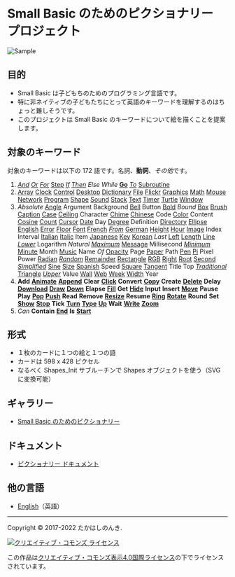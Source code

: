 # Small Basic のためのピクショナリー プロジェクト

![Sample](https://raw.githubusercontent.com/nonkitMac/Pictionary/master/img/Dictionary.png)

## 目的
- Small Basic は子どもちのためのプログラミング言語です。
- 特に非ネイティブの子どもたちにとって英語のキーワードを理解するのはちょっと難しそうです。
- このプロジェクトは Small Basic のキーワードについて絵を描くことを提案します。

## 対象のキーワード

対象のキーワードは以下の 172 語です。名詞、**動詞**、*その他*です。

1. *[And](https://github.com/nonkitMac/Pictionary/blob/master/img/And2.png)*
   *[Or](https://github.com/nonkitMac/Pictionary/blob/master/img/Or2.png)*
   *[For](https://github.com/nonkitMac/Pictionary/blob/master/img/For.png)*
   [Step](https://github.com/nonkitMac/Pictionary/blob/master/img/Step.png)
   *[If](https://github.com/nonkitMac/Pictionary/blob/master/img/If.png)*
   *[Then](https://github.com/nonkitMac/Pictionary/blob/master/img/Then.png)*
   *Else*
   *While*
   **[Go](https://github.com/nonkitMac/Pictionary/blob/master/img/Go2.png)**
   *[To](https://github.com/nonkitMac/Pictionary/blob/master/img/To.png)*
   [Subroutine](https://github.com/nonkitMac/Pictionary/blob/master/img/Subroutine.png)
2. [Array](https://github.com/nonkitMac/Pictionary/blob/master/img/Array.png)
   [Clock](https://github.com/nonkitMac/Pictionary/blob/master/img/Clock.png)
   [Control](https://github.com/nonkitMac/Pictionary/blob/master/img/Control.png)
   [Desktop](https://github.com/nonkitMac/Pictionary/blob/master/img/Desktop.png)
   [Dictionary](https://github.com/nonkitMac/Pictionary/blob/master/img/Dictionary.png)
   [File](https://github.com/nonkitMac/Pictionary/blob/master/img/File.png)
   [Flickr](https://github.com/nonkitMac/Pictionary/blob/master/img/Flickr.png)
   [Graphics](https://github.com/nonkitMac/Pictionary/blob/master/img/Graphics.png)
   [Math](https://github.com/nonkitMac/Pictionary/blob/master/img/Math.png)
   [Mouse](https://github.com/nonkitMac/Pictionary/blob/master/img/Mouse.png)
   [Network](https://github.com/nonkitMac/Pictionary/blob/master/img/Network.png)
   [Program](https://github.com/nonkitMac/Pictionary/blob/master/img/PictionaryProgram.png)
   [Shape](https://github.com/nonkitMac/Pictionary/blob/master/img/Shape.png)
   [Sound](https://github.com/nonkitMac/Pictionary/blob/master/img/Sound.png)
   [Stack](https://github.com/nonkitMac/Pictionary/blob/master/img/Stack.png)
   [Text](https://github.com/nonkitMac/Pictionary/blob/master/img/Text.png)
   [Timer](https://github.com/nonkitMac/Pictionary/blob/master/img/Timer.png)
   [Turtle](https://github.com/nonkitMac/Pictionary/blob/master/img/Turtle2.png)
   [Window](https://github.com/nonkitMac/Pictionary/blob/master/img/Window.png)
3. *Absolute*
   [Angle](https://github.com/nonkitMac/Pictionary/blob/master/img/Angle.png)
   Argument
   Background
   [Bell](https://github.com/nonkitMac/Pictionary/blob/master/img/Bell.png)
   Button
   [Bold](https://github.com/nonkitMac/Pictionary/blob/master/img/Bold.png)
   *Bound*
   [Box](https://github.com/nonkitMac/Pictionary/blob/master/img/Box.png)
   [Brush](https://github.com/nonkitMac/Pictionary/blob/master/img/Brush.png)
   [Caption](https://github.com/nonkitMac/Pictionary/blob/master/img/Caption.png)
   [Case](https://github.com/nonkitMac/Pictionary/blob/master/img/Case.png)
   [Ceiling](https://github.com/nonkitMac/Pictionary/blob/master/img/Ceiling.png)
   Character
   [Chime](https://github.com/nonkitMac/Pictionary/blob/master/img/Chime.png)
   [Chinese](https://github.com/nonkitMac/Pictionary/blob/master/img/Chinese.png)
   Code
   [Color](https://github.com/nonkitMac/Pictionary/blob/master/img/Color.png)
   Content
   [Cosine](https://github.com/nonkitMac/Pictionary/blob/master/img/Cosine.png)
   [Count](https://github.com/nonkitMac/Pictionary/blob/master/img/Count.png)
   [Cursor](https://github.com/nonkitMac/Pictionary/blob/master/img/Cursor.png)
   [Date](https://github.com/nonkitMac/Pictionary/blob/master/img/Date.png)
   Day
   [Degree](https://github.com/nonkitMac/Pictionary/blob/master/img/Degree.png)
   Definition
   [Directory](https://github.com/nonkitMac/Pictionary/blob/master/img/Directory.png)
   [Ellipse](https://github.com/nonkitMac/Pictionary/blob/master/img/Ellipse.png)
   [English](https://github.com/nonkitMac/Pictionary/blob/master/img/English2.png)
   [Error](https://github.com/nonkitMac/Pictionary/blob/master/img/Error.png)
   [Floor](https://github.com/nonkitMac/Pictionary/blob/master/img/Floor.png)
   [Font](https://github.com/nonkitMac/Pictionary/blob/master/img/Font.png)
   [French](https://github.com/nonkitMac/Pictionary/blob/master/img/French.png)
   *[From](https://github.com/nonkitMac/Pictionary/blob/master/img/From.png)*
   [German](https://github.com/nonkitMac/Pictionary/blob/master/img/German.png)
   [Height](https://github.com/nonkitMac/Pictionary/blob/master/img/Height.png)
   [Hour](https://github.com/nonkitMac/Pictionary/blob/master/img/Hour.png)
   [Image](https://github.com/nonkitMac/Pictionary/blob/master/img/Image.png)
   Index
   Interval
   [Italian](https://github.com/nonkitMac/Pictionary/blob/master/img/Italian.png)
   [Italic](https://github.com/nonkitMac/Pictionary/blob/master/img/Italic.png)
   Item
   [Japanese](https://github.com/nonkitMac/Pictionary/blob/master/img/Japanese.png)
   [Key](https://github.com/nonkitMac/Pictionary/blob/master/img/Key.png)
   [Korean](https://github.com/nonkitMac/Pictionary/blob/master/img/Korean.png)
   *Last*
   [Left](https://github.com/nonkitMac/Pictionary/blob/master/img/Left.png)
   [Length](https://github.com/nonkitMac/Pictionary/blob/master/img/Length.png)
   [Line](https://github.com/nonkitMac/Pictionary/blob/master/img/Line.png)
   *[Lower](https://github.com/nonkitMac/Pictionary/blob/master/img/Lower.png)*
   Logarithm
   *Natural*
   *[Maximum](https://github.com/nonkitMac/Pictionary/blob/master/img/Maximum.png)*
   [Message](https://github.com/nonkitMac/Pictionary/blob/master/img/Message.png)
   Millisecond
   *[Minimum](https://github.com/nonkitMac/Pictionary/blob/master/img/Minimum.png)*
   [Minute](https://github.com/nonkitMac/Pictionary/blob/master/img/Minute.png)
   Month
   [Music](https://github.com/nonkitMac/Pictionary/blob/master/img/Music.png)
   Name
   *Of*
   [Opacity](https://github.com/nonkitMac/Pictionary/blob/master/img/Opacity.png)
   Page
   [Paper](https://github.com/nonkitMac/Pictionary/blob/master/img/Paper.png)
   Path
   [Pen](https://github.com/nonkitMac/Pictionary/blob/master/img/Pen.png)
   [Pi](https://github.com/nonkitMac/Pictionary/blob/master/img/Pi.png)
   Pixel
   Power
   [Radian](https://github.com/nonkitMac/Pictionary/blob/master/img/Radian.png)
   *[Random](https://github.com/nonkitMac/Pictionary/blob/master/img/Random.png)*
   [Remainder](https://github.com/nonkitMac/Pictionary/blob/master/img/Remainder.png)
   [Rectangle](https://github.com/nonkitMac/Pictionary/blob/master/img/Rectangle.png)
   [RGB](https://github.com/nonkitMac/Pictionary/blob/master/img/RGB.png)
   [Right](https://github.com/nonkitMac/Pictionary/blob/master/img/Right.png)
   [Root](https://github.com/nonkitMac/Pictionary/blob/master/img/Root.png)
   [Second](https://github.com/nonkitMac/Pictionary/blob/master/img/Second.png)
   *[Simplified](https://github.com/nonkitMac/Pictionary/blob/master/img/Simplified.png)*
   [Sine](https://github.com/nonkitMac/Pictionary/blob/master/img/Sine.png)
   [Size](https://github.com/nonkitMac/Pictionary/blob/master/img/Size.png)
   [Spanish](https://github.com/nonkitMac/Pictionary/blob/master/img/Spanish.png)
   Speed
   [Square](https://github.com/nonkitMac/Pictionary/blob/master/img/Square.png)
   [Tangent](https://github.com/nonkitMac/Pictionary/blob/master/img/Tangent.png)
   Title
   Top 
   *[Traditional](https://github.com/nonkitMac/Pictionary/blob/master/img/Traditional.png)*
   [Triangle](https://github.com/nonkitMac/Pictionary/blob/master/img/Triangle.png)
   *[Upper](https://github.com/nonkitMac/Pictionary/blob/master/img/Upper.png)*
   Value
   [Wall](https://github.com/nonkitMac/Pictionary/blob/master/img/Wall.png)
   [Web](https://github.com/nonkitMac/Pictionary/blob/master/img/Web.png)
   [Week](https://github.com/nonkitMac/Pictionary/blob/master/img/Week.png)
   [Width](https://github.com/nonkitMac/Pictionary/blob/master/img/Width.png)
   Year
4. **Add**
   **[Animate](https://github.com/nonkitMac/Pictionary/blob/master/img/Animate.png)**
   **[Append](https://github.com/nonkitMac/Pictionary/blob/master/img/Append.png)**
   **Clear**
   **[Click](https://github.com/nonkitMac/Pictionary/blob/master/img/Click.png)**
   **Convert**
   **[Copy](https://github.com/nonkitMac/Pictionary/blob/master/img/Copy.png)**
   **Create**
   **[Delete](https://github.com/nonkitMac/Pictionary/blob/master/img/Delete.png)**
   **Delay**
   **[Download](https://github.com/nonkitMac/Pictionary/blob/master/img/Download.png)**
   **[Draw](https://github.com/nonkitMac/Pictionary/blob/master/img/Draw.png)**
   **[Down](https://github.com/nonkitMac/Pictionary/blob/master/img/Down.png)**
   **Elapse**
   **[Fill](https://github.com/nonkitMac/Pictionary/blob/master/img/Fill.png)**
   **Get**
   **[Hide](https://github.com/nonkitMac/Pictionary/blob/master/img/Hide.png)**
   **Input**
   **Insert**
   **[Move](https://github.com/nonkitMac/Pictionary/blob/master/img/Move.png)**
   **Pause**
   **Play**
   **[Pop](https://github.com/nonkitMac/Pictionary/blob/master/img/Pop.png)**
   **[Push](https://github.com/nonkitMac/Pictionary/blob/master/img/Push.png)** 
   **Read**
   **Remove**
   **[Resize](https://github.com/nonkitMac/Pictionary/blob/master/img/Resize.png)**
   **Resume**
   **[Ring](https://github.com/nonkitMac/Pictionary/blob/master/img/Ring.png)**
   **[Rotate](https://github.com/nonkitMac/Pictionary/blob/master/img/Rotate.png)**
   **Round**
   **Set**
   **[Show](https://github.com/nonkitMac/Pictionary/blob/master/img/Show.png)**
   **[Stop](https://github.com/nonkitMac/Pictionary/blob/master/img/Stop.png)**
   **Tick**
   **[Turn](https://github.com/nonkitMac/Pictionary/blob/master/img/Turn.png)**
   **[Type](https://github.com/nonkitMac/Pictionary/blob/master/img/Type.png)**
   **[Up](https://github.com/nonkitMac/Pictionary/blob/master/img/Up.png)**
   **Wait**
   **[Write](https://github.com/nonkitMac/Pictionary/blob/master/img/Write.png)**
   **[Zoom](https://github.com/nonkitMac/Pictionary/blob/master/img/Zoom.png)**
5. *Can*
   **Contain** 
   **[End](https://github.com/nonkitMac/Pictionary/blob/master/img/End.png)** 
   **Is**
   **[Start](https://github.com/nonkitMac/Pictionary/blob/master/img/Start.png)**

## 形式

- １枚のカードに１つの絵と１つの語
- カードは 598 x 428 ピクセル
- なるべく Shapes_Init サブルーチンで Shapes オブジェクトを使う（SVG に変換可能）

## ギャラリー

- [Small Basic のためのピクショナリー](https://nonkitmac.github.io/Pictionary/Gallery.html)

## ドキュメント

- [ピクショナリー ドキュメント](Documents-ja)

## 他の言語

- [English](README)（英語）

____

Copyright © 2017-2022 たかはしのんき.

[![クリエイティブ・コモンズ ライセンス](https://i.creativecommons.org/l/by/4.0/88x31.png)](http://creativecommons.org/licenses/by/4.0/deed.ja)

この作品は[クリエイティブ・コモンズ表示4.0国際ライセンス](http://creativecommons.org/licenses/by/4.0/deed.ja)の下でライセンスされています。